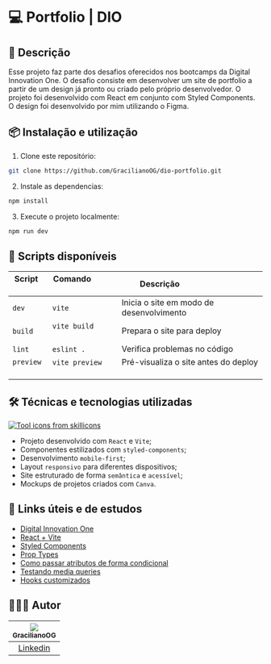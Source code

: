 # 💻 Portfolio | DIO

## 📖 Descrição

Esse projeto faz parte dos desafios oferecidos nos bootcamps da Digital Innovation One. O desafio consiste em desenvolver um site de portfolio a partir de um design já pronto ou criado pelo próprio desenvolvedor. O projeto foi desenvolvido com React em conjunto com Styled Components. O design foi desenvolvido por mim utilizando o Figma.

<!-- ## 📷 Showcase

![]() -->

## 📦 Instalação e utilização

1. Clone este repositório:

```bash
git clone https://github.com/GracilianoOG/dio-portfolio.git
```

2. Instale as dependencias:

```bash
npm install
```

3. Execute o projeto localmente:

```bash
npm run dev
```

## 📜 Scripts disponíveis

| Script      | Comando                  | Descrição                                      |
| ----------- | ------------------------ | ---------------------------------------------- |
| `dev`       | `vite`                   | Inicia o site em modo de desenvolvimento       |
| `build`     | `vite build`             | Prepara o site para deploy                     |
| `lint`      | `eslint .`               | Verifica problemas no código                   |
| `preview`   | `vite preview`           | Pré-visualiza o site antes do deploy           |

## 🛠️ Técnicas e tecnologias utilizadas

[![Tool icons from skillicons](https://skillicons.dev/icons?i=react,styledcomponents,js,vite,vscode,npm)](https://skillicons.dev)

- Projeto desenvolvido com `React` e `Vite`;
- Componentes estilizados com `styled-components`;
- Desenvolvimento `mobile-first`;
- Layout `responsivo` para diferentes dispositivos;
- Site estruturado de forma `semântica` e `acessível`;
- Mockups de projetos criados com `Canva`.

## 🔗 Links úteis e de estudos

- [Digital Innovation One](https://www.dio.me/)
- [React + Vite](https://vite.dev/)
- [Styled Components](https://styled-components.com/)
- [Prop Types](https://www.npmjs.com/package/prop-types)
- [Como passar atributos de forma condicional](https://stackoverflow.com/a/31164090)
- [Testando media queries](https://developer.mozilla.org/en-US/docs/Web/CSS/CSS_media_queries/Testing_media_queries)
- [Hooks customizados](https://react.dev/learn/reusing-logic-with-custom-hooks)

## 🧑🏻‍💻 Autor

| [<img src="https://avatars.githubusercontent.com/u/72778164?s=96&v=4"><br><sub>GracilianoOG</sub>](https://github.com/GracilianoOG) |
| :---------------------------------------------------------------------------------------------------------------------------------: |
|                                       [Linkedin](https://www.linkedin.com/in/gabrielgmbarros)                                       |
